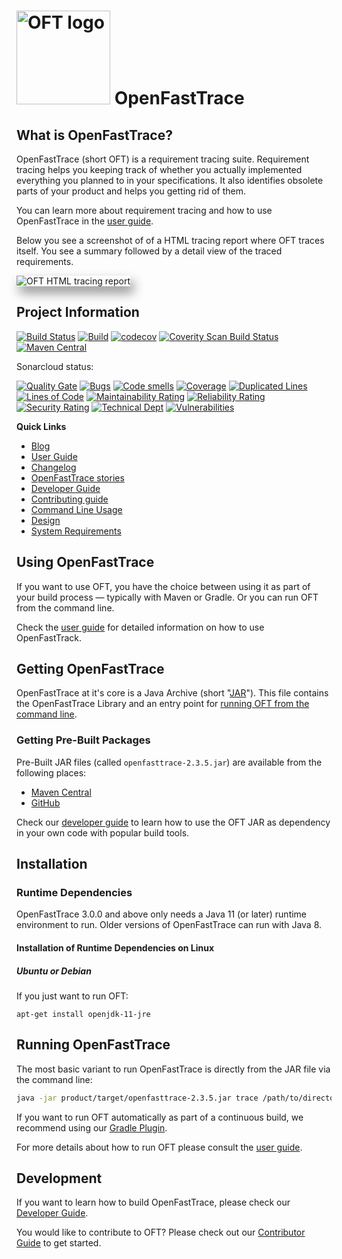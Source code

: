 # <img src="core/src/main/resources/openfasttrace_logo.svg" alt="OFT logo" width="150"/> OpenFastTrace

## What is OpenFastTrace?

OpenFastTrace (short OFT) is a requirement tracing suite. Requirement tracing helps you keeping track of whether you actually implemented everything you planned to in your specifications. It also identifies obsolete parts of your product and helps you getting rid of them.

You can learn more about requirement tracing and how to use OpenFastTrace in the [user guide](doc/user_guide.md).

Below you see a screenshot of of a HTML tracing report where OFT traces itself. You see a summary followed by a detail view of the traced requirements. 

<img src="doc/images/oft_screenshot_tracing_report.png" style="box-shadow: 5px 10px 18px #888888;" alt="OFT HTML tracing report">

## Project Information

[![Build Status](https://travis-ci.org/itsallcode/openfasttrace.svg)](https://travis-ci.org/itsallcode/openfasttrace)
[![Build](https://github.com/itsallcode/openfasttrace/actions/workflows/build.yml/badge.svg)](https://github.com/itsallcode/openfasttrace/actions/workflows/build.yml)
[![codecov](https://codecov.io/gh/itsallcode/openfasttrace/branch/develop/graph/badge.svg)](https://codecov.io/gh/itsallcode/openfasttrace)
[![Coverity Scan Build Status](https://scan.coverity.com/projects/14936/badge.svg)](https://scan.coverity.com/projects/itsallcode-openfasttrace)
[![Maven Central](https://img.shields.io/maven-central/v/org.itsallcode.openfasttrace/openfasttrace.svg?label=Maven%20Central)](http://search.maven.org/#search%7Cga%7C1%7Cg%3A%22org.itsallcode.openfasttrace%22%20a%3A%22openfasttrace%22)

Sonarcloud status:

[![Quality Gate](https://sonarcloud.io/api/project_badges/measure?project=org.itsallcode.openfasttrace%3Aopenfasttrace-root&metric=alert_status)](https://sonarcloud.io/dashboard?id=org.itsallcode.openfasttrace%3Aopenfasttrace-root)
[![Bugs](https://sonarcloud.io/api/project_badges/measure?project=org.itsallcode.openfasttrace%3Aopenfasttrace-root&metric=bugs)](https://sonarcloud.io/dashboard?id=org.itsallcode.openfasttrace%3Aopenfasttrace-root)
[![Code smells](https://sonarcloud.io/api/project_badges/measure?project=org.itsallcode.openfasttrace%3Aopenfasttrace-root&metric=code_smells)](https://sonarcloud.io/dashboard?id=org.itsallcode.openfasttrace%3Aopenfasttrace-root)
[![Coverage](https://sonarcloud.io/api/project_badges/measure?project=org.itsallcode.openfasttrace%3Aopenfasttrace-root&metric=coverage)](https://sonarcloud.io/dashboard?id=org.itsallcode.openfasttrace%3Aopenfasttrace-root)
[![Duplicated Lines](https://sonarcloud.io/api/project_badges/measure?project=org.itsallcode.openfasttrace%3Aopenfasttrace-root&metric=duplicated_lines_density)](https://sonarcloud.io/dashboard?id=org.itsallcode.openfasttrace%3Aopenfasttrace-root)
[![Lines of Code](https://sonarcloud.io/api/project_badges/measure?project=org.itsallcode.openfasttrace%3Aopenfasttrace-root&metric=ncloc)](https://sonarcloud.io/dashboard?id=org.itsallcode.openfasttrace%3Aopenfasttrace-root)
[![Maintainability Rating](https://sonarcloud.io/api/project_badges/measure?project=org.itsallcode.openfasttrace%3Aopenfasttrace-root&metric=sqale_rating)](https://sonarcloud.io/dashboard?id=org.itsallcode.openfasttrace%3Aopenfasttrace-root)
[![Reliability Rating](https://sonarcloud.io/api/project_badges/measure?project=org.itsallcode.openfasttrace%3Aopenfasttrace-root&metric=reliability_rating)](https://sonarcloud.io/dashboard?id=org.itsallcode.openfasttrace%3Aopenfasttrace-root)
[![Security Rating](https://sonarcloud.io/api/project_badges/measure?project=org.itsallcode.openfasttrace%3Aopenfasttrace-root&metric=security_rating)](https://sonarcloud.io/dashboard?id=org.itsallcode.openfasttrace%3Aopenfasttrace-root)
[![Technical Dept](https://sonarcloud.io/api/project_badges/measure?project=org.itsallcode.openfasttrace%3Aopenfasttrace-root&metric=sqale_index)](https://sonarcloud.io/dashboard?id=org.itsallcode.openfasttrace%3Aopenfasttrace-root)
[![Vulnerabilities](https://sonarcloud.io/api/project_badges/measure?project=org.itsallcode.openfasttrace%3Aopenfasttrace-root&metric=vulnerabilities)](https://sonarcloud.io/dashboard?id=org.itsallcode.openfasttrace%3Aopenfasttrace-root)

**Quick Links**

* [Blog](https://blog.itsallcode.org/)
* [User Guide](doc/user_guide.md)
* [Changelog](doc/CHANGELOG.md)
* [OpenFastTrace stories](https://github.com/itsallcode/openfasttrace/wiki/OFT-Stories)
* [Developer Guide](doc/developer_guide.md)
* [Contributing guide](CONTRIBUTING.md)
* [Command Line Usage](doc/usage.txt)
* [Design](doc/design.md)
* [System Requirements](doc/system_requirements.md)

## Using OpenFastTrace

If you want to use OFT, you have the choice between using it as part of your build process &mdash; typically with Maven or Gradle. Or you can run OFT from the command line.

Check the [user guide](doc/user_guide.md) for detailed information on how to use OpenFastTrack.

## Getting OpenFastTrace

OpenFastTrace at it's core is a Java Archive (short "[JAR](https://docs.oracle.com/javase/8/docs/technotes/guides/jar/jar.html#JAR%20Manifest)"). This file contains the OpenFastTrace Library and an entry point for [running OFT from the command line](#running-openfasttrace).

### Getting Pre-Built Packages

Pre-Built JAR files (called `openfasttrace-2.3.5.jar`) are available from the following places:

* [Maven Central](https://repo1.maven.org/maven2/org/itsallcode/openfasttrace/openfasttrace/2.3.5/openfasttrace-2.3.5.jar)
* [GitHub](https://github.com/itsallcode/openfasttrace/releases/download/2.3.5/openfasttrace-2.3.5.jar)
 
Check our [developer guide](doc/developer_guide.md#getting-the-openfasttrace-library) to learn how to use the OFT JAR as dependency in your own code with popular build tools.

## Installation

### Runtime Dependencies

OpenFastTrace 3.0.0 and above only needs a Java 11 (or later) runtime environment to run. Older versions of OpenFastTrace can run with Java 8.

#### Installation of Runtime Dependencies on Linux

##### Ubuntu or Debian

If you just want to run OFT:

    apt-get install openjdk-11-jre

## Running OpenFastTrace

The most basic variant to run OpenFastTrace is directly from the JAR file via the command line:

```bash
java -jar product/target/openfasttrace-2.3.5.jar trace /path/to/directory/being/traced
```

If you want to run OFT automatically as part of a continuous build, we recommend using our [Gradle Plugin](https://github.com/itsallcode/openfasttrace-gradle).

For more details about how to run OFT please consult the [user guide](doc/user_guide.md).

## Development

If you want to learn how to build OpenFastTrace, please check our [Developer Guide](doc/developer_guide.md).

You would like to contribute to OFT? Please check out our [Contributor Guide](CONTRIBUTING.md) to get started. 
